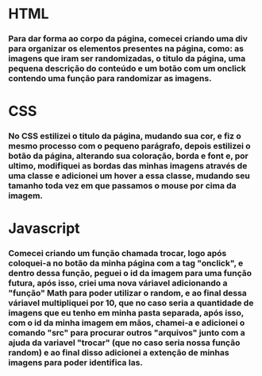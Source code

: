 # HTML
### Para dar forma ao corpo da página, comecei criando uma div para organizar os elementos presentes na página, como: as imagens que iram ser randomizadas, o titulo da página, uma pequena descrição do conteúdo e um botão com um onclick contendo uma função para randomizar as imagens.
# CSS
### No CSS estilizei o titulo da página, mudando sua cor, e fiz o mesmo processo com o pequeno parágrafo, depois estilizei o botão da página, alterando sua coloração, borda e font e, por ultimo, modifiquei as bordas das minhas imagens através de uma classe e adicionei um hover a essa classe, mudando seu tamanho toda vez em que passamos o mouse por cima da imagem.
# Javascript
### Comecei criando um função chamada trocar, logo após coloquei-a no botão da minha página com a tag "onclick", e dentro dessa função, peguei o id da imagem para uma função futura, após isso, criei uma nova váriavel adicionando a "função" Math para poder utilizar o random, e ao final dessa váriavel multipliquei por 10, que no caso seria a quantidade de imagens que eu tenho em minha pasta separada, após isso, com o id da minha imagem em mãos, chamei-a e adicionei o comando "src" para procurar outros "arquivos" junto com a ajuda da variavel "trocar" (que no caso seria nossa função random) e ao final disso adicionei a extenção de minhas imagens para poder identifica las.

